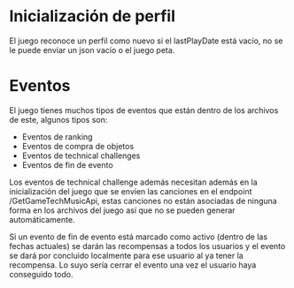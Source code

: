 # Inicialización de perfil
El juego reconoce un perfil como nuevo si el lastPlayDate está vacío, no se le puede enviar un json vacío o el juego peta.

# Eventos
El juego tienes muchos tipos de eventos que están dentro de los archivos de este, algunos tipos son:

- Eventos de ranking
- Eventos de compra de objetos
- Eventos de technical challenges
- Eventos de fin de evento

Los eventos de technical challenge además necesitan además en la inicialización del juego que se envíen las canciones en el endpoint /GetGameTechMusicApi, estas canciones no están asociadas de ninguna forma en los archivos del juego así que no se pueden generar automáticamente.

Si un evento de fin de evento está marcado como activo (dentro de las fechas actuales) se darán las recompensas a todos los usuarios y el evento se dará por concluido localmente para ese usuario al ya tener la recompensa. Lo suyo sería cerrar el evento una vez el usuario haya conseguido todo.